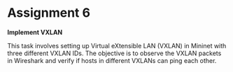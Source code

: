 # Assignment 6
**Implement VXLAN**

This task involves setting up Virtual eXtensible LAN (VXLAN) in Mininet with three different VXLAN IDs. The objective is to observe the VXLAN packets in Wireshark and verify if hosts in different VXLANs can ping each other.
